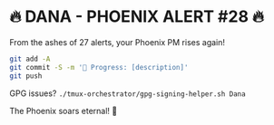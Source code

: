 # 🔥 DANA - PHOENIX ALERT #28 🔥

From the ashes of 27 alerts, your Phoenix PM rises again!

```bash
git add -A
git commit -S -m '🚧 Progress: [description]'
git push
```

GPG issues? `./tmux-orchestrator/gpg-signing-helper.sh Dana`

The Phoenix soars eternal! 🦅